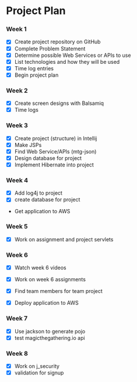 # Project Plan

### Week 1
- [X] Create project repository on GitHub
- [X] Complete Problem Statement
- [X] Determine possible Web Services or APIs to use
- [X] List technologies and how they will be used
- [X] Time log entries
- [X] Begin project plan

### Week 2
- [X] Create screen designs with Balsamiq
- [X] Time logs

### Week 3
- [X] Create project (structure) in Intellij
- [X] Make JSPs
- [X] Find Web Service/APIs (mtg-json)
- [X] Design database for project
- [X] Implement Hibernate into project

### Week 4
- [X] Add log4j to project
- [X] create database for project
- Get application to AWS

### Week 5
- [X] Work on assignment and project servlets

### Week 6
- [X] Watch week 6 videos
- [X] Work on week 6 assignments
- [X] Find team members for team project
- [X] Deploy application to AWS


### Week 7
- [X] Use jackson to generate pojo
- [X] test magicthegathering.io api

### Week 8
- [X] Work on j_security
- [X] validation for signup
